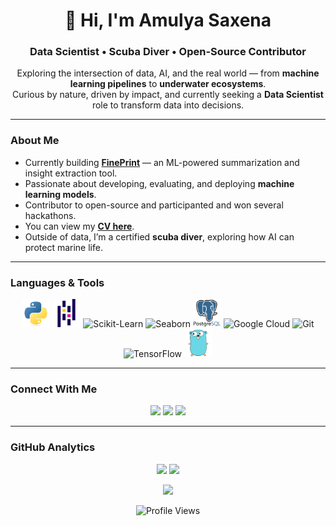 <h1 align="center">🌊 Hi, I'm Amulya Saxena</h1>
<h3 align="center">Data Scientist • Scuba Diver • Open-Source Contributor</h3>

<p align="center">
Exploring the intersection of data, AI, and the real world — from <b>machine learning pipelines</b> to <b>underwater ecosystems</b>.<br>
Curious by nature, driven by impact, and currently seeking a <b>Data Scientist</b> role to transform data into decisions.
</p>

---

### About Me
- Currently building **[FinePrint](https://github.com/xlumzee/FinePrint)** — an ML-powered summarization and insight extraction tool.  
- Passionate about developing, evaluating, and deploying **machine learning models**.  
- Contributor to open-source and participanted and won several hackathons.  
- You can view my **[CV here](https://github.com/xlumzee/xlumzee/blob/main/Amulya_CV.pdf)**.  
- Outside of data, I’m a certified **scuba diver**, exploring how AI can protect marine life.  

---

### Languages & Tools
<p align="center">
  <img src="https://raw.githubusercontent.com/devicons/devicon/master/icons/python/python-original.svg" alt="Python" width="45"/>
  <img src="https://raw.githubusercontent.com/devicons/devicon/master/icons/pandas/pandas-original.svg" alt="Pandas" width="45"/>
  <img src="https://upload.wikimedia.org/wikipedia/commons/0/05/Scikit_learn_logo_small.svg" alt="Scikit-Learn" width="45"/>
  <img src="https://seaborn.pydata.org/_images/logo-mark-lightbg.svg" alt="Seaborn" width="45"/>
  <img src="https://raw.githubusercontent.com/devicons/devicon/master/icons/postgresql/postgresql-original-wordmark.svg" alt="PostgreSQL" width="45"/>
  <img src="https://www.vectorlogo.zone/logos/google_cloud/google_cloud-icon.svg" alt="Google Cloud" width="45"/>
  <img src="https://www.vectorlogo.zone/logos/git-scm/git-scm-icon.svg" alt="Git" width="45"/>
  <img src="https://www.vectorlogo.zone/logos/tensorflow/tensorflow-icon.svg" alt="TensorFlow" width="45"/>
  <img src="https://raw.githubusercontent.com/devicons/devicon/master/icons/go/go-original.svg" alt="Go" width="45"/>
</p>

---

### Connect With Me
<p align="center">
  <a href="https://linkedin.com/in/amulyasaxena" target="_blank"><img src="https://skillicons.dev/icons?i=linkedin" width="45"/></a>
  <a href="https://kaggle.com/amulyas" target="_blank"><img src="https://cdn.jsdelivr.net/gh/devicons/devicon/icons/kaggle/kaggle-original.svg" width="45"/></a>
  <a href="https://instagram.com/lumayas" target="_blank"><img src="https://skillicons.dev/icons?i=instagram" width="45"/></a>
</p>

---

### GitHub Analytics
<p align="center">
  <img src="https://github-readme-stats.vercel.app/api?username=xlumzee&show_icons=true&theme=tokyonight&hide_border=true" height="160"/>
  <img src="https://github-readme-stats.vercel.app/api/top-langs/?username=xlumzee&layout=compact&theme=tokyonight&hide_border=true" height="160"/>
</p>

<p align="center">
  <img src="https://github-readme-streak-stats.herokuapp.com?user=xlumzee&theme=tokyonight&hide_border=true" height="180"/>
</p>

<p align="center">
  <img src="https://komarev.com/ghpvc/?username=xlumzee&label=Profile%20views&color=0e75b6&style=flat" alt="Profile Views" />
</p>

